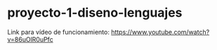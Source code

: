 # proyecto-1-diseno-lenguajes

Link para vídeo de funcionamiento: https://www.youtube.com/watch?v=86uOlR0uPfc